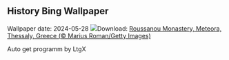 ## History Bing Wallpaper
Wallpaper date: 2024-05-28
![](https://www.bing.com/th?id=OHR.MeteoraMonastery_EN-IN0876656339_UHD.jpg&w=1000)Download: [Roussanou Monastery, Meteora, Thessaly, Greece (© Marius Roman/Getty Images)](https://www.bing.com/th?id=OHR.MeteoraMonastery_EN-IN0876656339_UHD.jpg)

Auto get programm by LtgX
